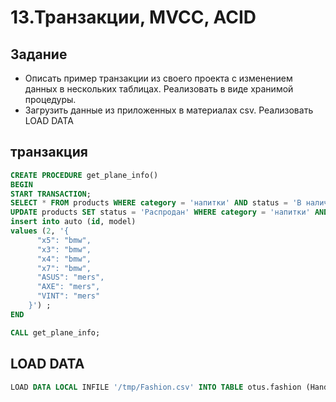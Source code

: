 # 13.Транзакции, MVCC, ACID

## Задание
- Описать пример транзакции из своего проекта с изменением данных в нескольких таблицах. Реализовать в виде хранимой процедуры.
- Загрузить данные из приложенных в материалах csv. Реализовать LOAD DATA
## транзакция
```sql
CREATE PROCEDURE get_plane_info()
BEGIN
START TRANSACTION;
SELECT * FROM products WHERE category = 'напитки' AND status = 'В наличии' ;
UPDATE products SET status = 'Распродан' WHERE category = 'напитки' AND status = 'В наличии' ;
insert into auto (id, model)
values (2, '{
      "x5": "bmw",
      "x3": "bmw",
      "x4": "bmw",
      "x7": "bmw",
      "ASUS": "mers",
      "AXE": "mers",
      "VINT": "mers"
    }') ;
END

CALL get_plane_info;
```

## LOAD DATA

```sql
LOAD DATA LOCAL INFILE '/tmp/Fashion.csv' INTO TABLE otus.fashion (Handle);
```
